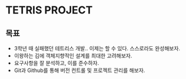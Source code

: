 # TETRIS PROJECT

## 목표

- 3학년 때 실패했던 테트리스 개발.. 이제는 할 수 있다. 스스로라도 완성해보자.
- 이왕하는 김에 객체지향적인 설계를 최대한 고려해보자.
- 요구사항을 잘 분석하고, 이를 준수하자.
- Git과 Github를 통해 버전 컨트롤 및 프로젝트 관리를 해보자.
